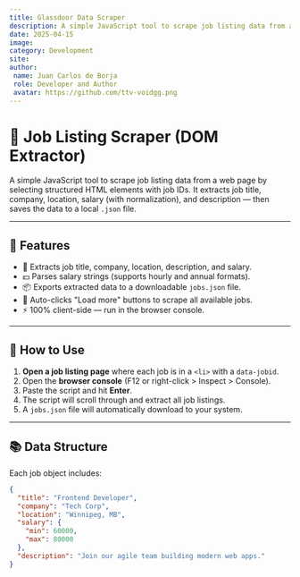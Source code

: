 ```yaml
---
title: Glassdoor Data Scraper
description: A simple JavaScript tool to scrape job listing data from a web page by selecting structured HTML elements with job IDs. It extracts job title, company, location, salary (with normalization), and description — then saves the data to a local `.json` file.
date: 2025-04-15
image:  
category: Development
site: 
author:
 name: Juan Carlos de Borja
 role: Developer and Author
 avatar: https://github.com/ttv-voidgg.png  
---
```



# 🧠 Job Listing Scraper (DOM Extractor)

A simple JavaScript tool to scrape job listing data from a web page by selecting structured HTML elements with job IDs. It extracts job title, company, location, salary (with normalization), and description — then saves the data to a local `.json` file.

---

## 🚀 Features

- 📄 Extracts job title, company, location, description, and salary.
- 💵 Parses salary strings (supports hourly and annual formats).
- 📦 Exports extracted data to a downloadable `jobs.json` file.
- 🔁 Auto-clicks "Load more" buttons to scrape all available jobs.
- ⚡ 100% client-side — run in the browser console.

---

## 🧪 How to Use

1. **Open a job listing page** where each job is in a `<li>` with a `data-jobid`.
2. Open the **browser console** (F12 or right-click > Inspect > Console).
3. Paste the script and hit **Enter**.
4. The script will scroll through and extract all job listings.
5. A `jobs.json` file will automatically download to your system.

---

## 📚 Data Structure

Each job object includes:

```json
{
  "title": "Frontend Developer",
  "company": "Tech Corp",
  "location": "Winnipeg, MB",
  "salary": {
    "min": 60000,
    "max": 80000
  },
  "description": "Join our agile team building modern web apps."
}
